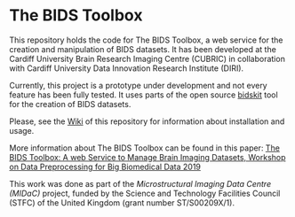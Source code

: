 # The BIDS Toolbox

This repository holds the code for The BIDS Toolbox, a web service for the creation and manipulation of BIDS datasets. It has been developed at the Cardiff University Brain Research Imaging Centre (CUBRIC) in collaboration with Cardiff University Data Innovation Research Institute (DIRI).

Currently, this project is a prototype under development and not every feature has been fully tested. It uses parts of the open source [bidskit](https://github.com/jmtyszka/bidskit) tool for the creation of BIDS datasets.

Please, see the [Wiki](https://github.com/ulopeznovoa/bids-toolbox/wiki) of this repository for information about installation and usage. 

More information about The BIDS Toolbox can be found in this paper: [The BIDS Toolbox: A web Service to Manage Brain Imaging Datasets, Workshop on Data Preprocessing for Big Biomedical Data 2019](https://ieeexplore.ieee.org/document/9060259)

This work was done as part of the *Microstructural Imaging Data Centre (MIDaC)* project, funded by the Science and Technology Facilities Council (STFC) of the United Kingdom (grant number ST/S00209X/1).
